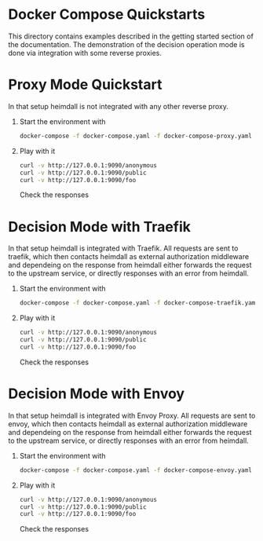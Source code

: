 # Docker Compose Quickstarts

This directory contains examples described in the getting started section of the documentation. The demonstration of the decision operation mode is done via integration with some reverse proxies.

# Proxy Mode Quickstart

In that setup heimdall is not integrated with any other reverse proxy.

1. Start the environment with

   ```bash
   docker-compose -f docker-compose.yaml -f docker-compose-proxy.yaml up
   ```

2. Play with it

   ```bash
   curl -v http://127.0.0.1:9090/anonymous
   curl -v http://127.0.0.1:9090/public
   curl -v http://127.0.0.1:9090/foo
   ```
   
   Check the responses

# Decision Mode with Traefik

In that setup heimdall is integrated with Traefik. All requests are sent to traefik, which then contacts heimdall as external authorization middleware and dependeing on the response from heimdall either forwards the request to the upstream service, or directly responses with an error from heimdall.

1. Start the environment with

   ```bash
   docker-compose -f docker-compose.yaml -f docker-compose-traefik.yaml up
   ```

2. Play with it

   ```bash
   curl -v http://127.0.0.1:9090/anonymous
   curl -v http://127.0.0.1:9090/public
   curl -v http://127.0.0.1:9090/foo
   ```

   Check the responses

# Decision Mode with Envoy

In that setup heimdall is integrated with Envoy Proxy. All requests are sent to envoy, which then contacts heimdall as external authorization middleware and dependeing on the response from heimdall either forwards the request to the upstream service, or directly responses with an error from heimdall.

1. Start the environment with

   ```bash
   docker-compose -f docker-compose.yaml -f docker-compose-envoy.yaml up
   ```

2. Play with it

   ```bash
   curl -v http://127.0.0.1:9090/anonymous
   curl -v http://127.0.0.1:9090/public
   curl -v http://127.0.0.1:9090/foo
   ```

   Check the responses